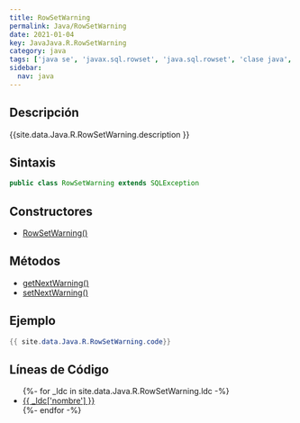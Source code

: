 ```yaml
---
title: RowSetWarning
permalink: Java/RowSetWarning
date: 2021-01-04
key: JavaJava.R.RowSetWarning
category: java
tags: ['java se', 'javax.sql.rowset', 'java.sql.rowset', 'clase java', 'Java 1.5']
sidebar: 
  nav: java
---
```


## Descripción
{{site.data.Java.R.RowSetWarning.description }}

## Sintaxis
~~~java
public class RowSetWarning extends SQLException
~~~

## Constructores
* [RowSetWarning()](/Java/RowSetWarning/RowSetWarning/)

## Métodos
* [getNextWarning()](/Java/RowSetWarning/getNextWarning)
* [setNextWarning()](/Java/RowSetWarning/setNextWarning)

## Ejemplo
~~~java
{{ site.data.Java.R.RowSetWarning.code}}
~~~

## Líneas de Código
<ul>
{%- for _ldc in site.data.Java.R.RowSetWarning.ldc -%}
   <li>
       <a href="{{_ldc['url'] }}">{{ _ldc['nombre'] }}</a>
   </li>
{%- endfor -%}
</ul>
